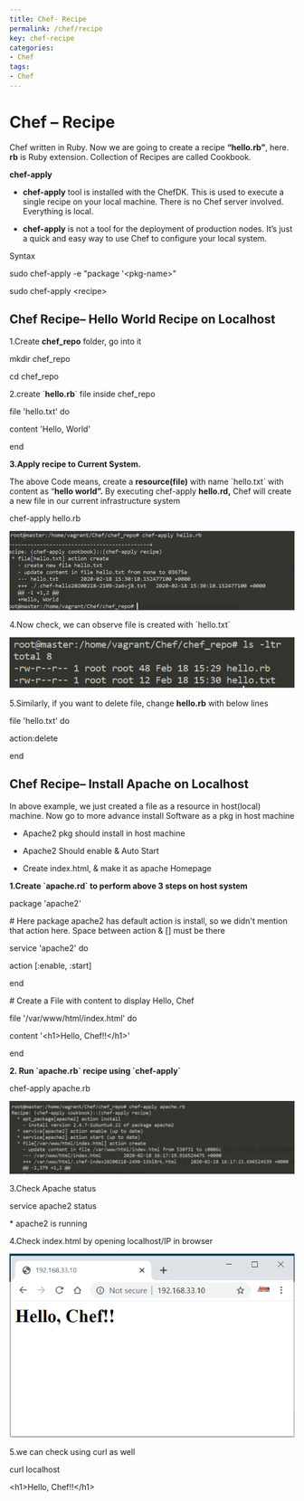 ```yaml
---
title: Chef- Recipe
permalink: /chef/recipe
key: chef-recipe
categories:
- Chef
tags:
- Chef
---
```



Chef – Recipe
=============

Chef written in Ruby. Now we are going to create a recipe **“hello.rb”**, here.
**rb** is Ruby extension. Collection of Recipes are called Cookbook.

**chef-apply**

-   **chef-apply** tool is installed with the ChefDK. This is used to execute a
    single recipe on your local machine. There is no Chef server involved.
    Everything is local.

-   **chef-apply** is not a tool for the deployment of production nodes. It’s
    just a quick and easy way to use Chef to configure your local system.

Syntax

sudo chef-apply -e "package '\<pkg-name\>"

sudo chef-apply \<recipe\>

Chef Recipe– Hello World Recipe on Localhost
--------------------------------------------

1.Create **chef_repo** folder, go into it

mkdir chef_repo

cd chef_repo

2.create \`**hello.rb**\` file inside chef_repo

file 'hello.txt' do

content 'Hello, World'

end

**3.Apply recipe to Current System.**

The above Code means, create a **resource(file)** with name \`hello.txt\` with
content as “**hello world”.** By executing chef-apply **hello.rd,** Chef will
create a new file in our current infrastructure system

chef-apply hello.rb

![](media/d5ec32ed4d9b6cfe2a229ace4fbc7857.png)

4.Now check, we can observe file is created with \`hello.txt\`

![](media/c3b211c204fb865ecd40dacb8834a821.png)

5.Similarly, if you want to delete file, change **hello.rb** with below lines

file 'hello.txt' do

action:delete

end

Chef Recipe– Install Apache on Localhost
----------------------------------------

In above example, we just created a file as a resource in host(local) machine.
Now go to more advance install Software as a pkg in host machine

-   Apache2 pkg should install in host machine

-   Apache2 Should enable & Auto Start

-   Create index.html, & make it as apache Homepage

**1.Create \`apache.rd\` to perform above 3 steps on host system**

package 'apache2'

\# Here package apache2 has default action is install, so we didn't mention that
action here. Space between action & [] must be there

service 'apache2' do

action [:enable, :start]

end

\# Create a File with content to display Hello, Chef

file '/var/www/html/index.html' do

content '\<h1\>Hello, Chef!!\</h1\>'

end

**2. Run \`apache.rb\` recipe using \`chef-apply\`**

chef-apply apache.rb

![](media/23fa0f25c2adf55d3037f19d44218701.png)

3.Check Apache status

service apache2 status

\* apache2 is running

4.Check index.html by opening localhost/IP in browser

![](media/fcafa02482b8c56a2349d312e2b3101e.png)

5.we can check using curl as well

curl localhost

\<h1\>Hello, Chef!!\</h1\>
